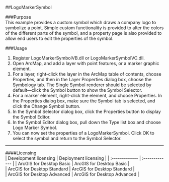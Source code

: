 ##LogoMarkerSymbol

###Purpose  
This example provides a custom symbol which draws a company logo to symbolize a point. Simple custom functionality is provided to alter the colors of the different parts of the symbol, and a property page is also provided to allow end users to edit the properties of the symbol.   


###Usage
1. Register LogoMarkerSymbolVB.dll or LogoMarkerSymbolVC.dll.  
1. Open ArcMap, and add a layer with point features, or a marker graphic element.  
1. For a layer, right-click the layer in the ArcMap table of contents, choose Properties, and then in the Layer Properties dialog box, choose the Symbology tab. The Single Symbol renderer should be  selected by default—click the Symbol button to show the Symbol Selector.  
1. For a marker element, right-click the element, and choose Properties. In the Properties dialog box, make sure the Symbol tab is selected, and click the Change Symbol button.  
1. In the Symbol Selector dialog box, click the Properties button to display the Symbol Editor.  
1. In the Symbol Editor dialog box, pull down the Type list box and choose Logo Marker Symbol.  
1. You can now set the properties of a LogoMarkerSymbol. Click OK to select the symbol and return to the             Symbol Selector.  









---------------------------------

####Licensing  
| Development licensing | Deployment licensing | 
| :------------- | :------------- | 
| ArcGIS for Desktop Basic | ArcGIS for Desktop Basic |  
| ArcGIS for Desktop Standard | ArcGIS for Desktop Standard |  
| ArcGIS for Desktop Advanced | ArcGIS for Desktop Advanced |  


